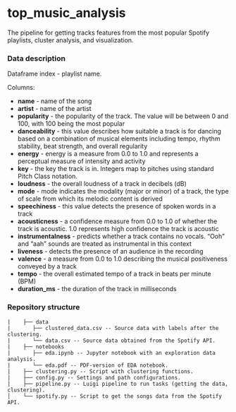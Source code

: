 # top_music_analysis

The pipeline for getting tracks features from the most popular Spotify playlists, cluster analysis, and visualization.

### Data description

Dataframe index - playlist name.

Columns:
- **name** - name of the song
- **artist** - name of the artist
- **popularity** - the popularity of the track. The value will be between 0 and 100, with 100 being the most popular
- **danceability** - this value describes how suitable a track is for dancing based on a combination of musical elements including tempo, rhythm stability, beat strength, and overall regularity
- **energy** - energy is a measure from 0.0 to 1.0 and represents a perceptual measure of intensity and activity
- **key** -	the key the track is in. Integers map to pitches using standard Pitch Class notation. 
- **loudness** - the overall loudness of a track in decibels (dB)
- **mode** - mode indicates the modality (major or minor) of a track, the type of scale from which its melodic content is derived
- **speechiness** - this value detects the presence of spoken words in a track
- **acousticness** - a confidence measure from 0.0 to 1.0 of whether the track is acoustic. 1.0 represents high confidence the track is acoustic
- **instrumentalness** - predicts whether a track contains no vocals. “Ooh” and “aah” sounds are treated as instrumental in this context
- **liveness** - detects the presence of an audience in the recording
- **valence**	- a measure from 0.0 to 1.0 describing the musical positiveness conveyed by a track
- **tempo**	- the overall estimated tempo of a track in beats per minute (BPM)
- **duration_ms** - the duration of the track in milliseconds

### Repository structure

```
|    ├── data
|       ├── clustered_data.csv -- Source data with labels after the clustering.
|       └── data.csv -- Source data obtained from the Spotify API.
|    ├── notebooks
|       ├── eda.ipynb -- Jupyter notebook with an exploration data analysis.
|       └── eda.pdf -- PDF-version of EDA notebook.
|    ├── clustering.py -- Script with clustering functions.
|    ├── config.py -- Settings and path configurations.
|    ├── pipeline.py -- Luigi pipeline to run tasks (getting the data, clustering).
│    └── spotify.py -- Script to get the songs data from the Spotify API.
```
